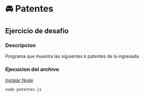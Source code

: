 # :oncoming_automobile: Patentes

##  Ejercicio de desafio

### Descripcion

Programa que muestra las siguientes k patentes de la ingresada

### Ejecucion del archivo

[Instalar Node](https://nodejs.org/en/)

`node patentes.js`